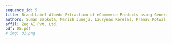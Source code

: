 ```yaml
---
sequence_id: 5
title: Brand Label Albedo Extraction of eCommerce Products using Generative Adversarial Network
authors: Suman Sapkota, Manish Juneja, Laurynas Kerelas, Pranav Kotwal, Binod Bhattaria
affil: Zeg AI Pvt. Ltd.
pdf: 05.pdf
# img: 01.png
---
```

